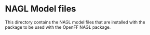 # NAGL Model files

This directory contains the NAGL model files that are installed with the package to be used with the OpenFF NAGL package.
